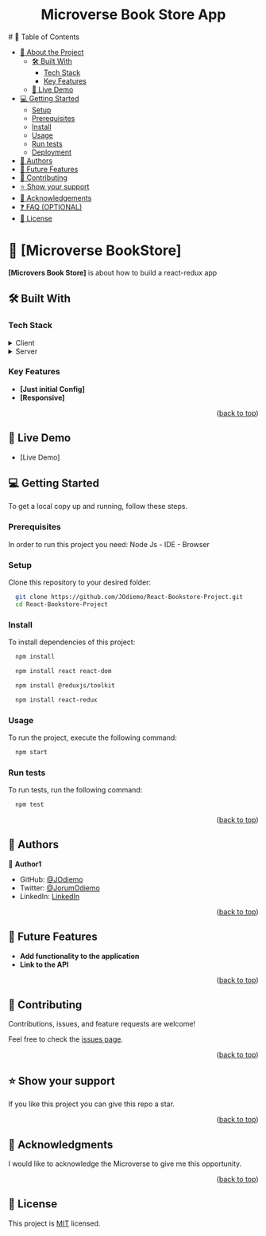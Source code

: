 <div align="center">
 <h1><b>Microverse Book Store App</b></h1>
</div>
# 📗 Table of Contents

- [📖 About the Project](#about-project)
  - [🛠 Built With](#built-with)
    - [Tech Stack](#tech-stack)
    - [Key Features](#key-features)
  - [🚀 Live Demo](#live-demo)
- [💻 Getting Started](#getting-started)
  - [Setup](#setup)
  - [Prerequisites](#prerequisites)
  - [Install](#install)
  - [Usage](#usage)
  - [Run tests](#run-tests)
  - [Deployment](#deployment)
- [👥 Authors](#authors)
- [🔭 Future Features](#future-features)
- [🤝 Contributing](#contributing)
- [⭐️ Show your support](#support)
- [🙏 Acknowledgements](#acknowledgements)
- [❓ FAQ (OPTIONAL)](#faq)
- [📝 License](#license)

<!-- PROJECT DESCRIPTION -->

# 📖 [Microverse BookStore] <a name="about-project"></a>

**[Microvers Book Store]** is about how to build a
react-redux app

## 🛠 Built With <a name="built-with"></a>

### Tech Stack <a name="tech-stack"></a>

<details>
  <summary>Client</summary>
  <ul>
    <li><a href=""></a>React Jsx</li>
     <li><a href=""></a>Redux Toolkit</li>
    <li><a href=""></a>JavaScript</li>
    <li><a href=""></a>CSS</li>
  </ul>
</details>

<details>
  <summary>Server</summary>
  <ul>
    <li>API</li>
  </ul>
</details>

<!-- Features -->

### Key Features <a name="key-features"></a>

- **[Just initial Config]**
- **[Responsive]**

<p align="right">(<a href="#readme-top">back to top</a>)</p>

<!-- LIVE DEMO -->

## 🚀 Live Demo <a name="live-demo"></a>

- [Live Demo]
<!-- - [Video](#)

<p align="right">(<a href="#readme-top">back to top</a>)</p>

<!-- GETTING STARTED -->

## 💻 Getting Started <a name="getting-started"></a>

To get a local copy up and running, follow these steps.

### Prerequisites

In order to run this project you need:
Node Js -
IDE -
Browser

### Setup

Clone this repository to your desired folder:

```sh
  git clone https://github.com/JOdiemo/React-Bookstore-Project.git
  cd React-Bookstore-Project
```

### Install

To install dependencies of this project:

```sh
  npm install
```
```sh
  npm install react react-dom
```
```sh
  npm install @reduxjs/toolkit
```
```sh
  npm install react-redux
```

### Usage

To run the project, execute the following command:

```sh
  npm start
```

### Run tests

To run tests, run the following command:

```sh
  npm test
```

<p align="right">(<a href="#readme-top">back to top</a>)</p>

<!-- AUTHORS -->

## 👥 Authors <a name="authors"></a>
👤 **Author1**

- GitHub: [@JOdiemo](https://github.com/JOdiemo/)
- Twitter: [@JorumOdiemo](https://twitter.com/twitterhandle)
- LinkedIn: [LinkedIn](https://www.linkedin.com/in/jorumodiemo/)

<p align="right">(<a href="#readme-top">back to top</a>)</p>

<!-- FUTURE FEATURES -->

## 🔭 Future Features <a name="future-features"></a>

- **Add functionality to the application**
- **Link to the API**

<!-- - [ ] **[Customize like button to red color when user hit it]** -->

<p align="right">(<a href="#readme-top">back to top</a>)</p>

<!-- CONTRIBUTING -->

## 🤝 Contributing <a name="contributing"></a>

Contributions, issues, and feature requests are welcome!

Feel free to check the [issues page](https://github.com/JOdiemo/React-Bookstore-Project/issues).

<p align="right">(<a href="#readme-top">back to top</a>)</p>

<!-- SUPPORT -->

## ⭐️ Show your support <a name="support"></a>

If you like this project you can give this repo a star.

<p align="right">(<a href="#readme-top">back to top</a>)</p>

<!-- ACKNOWLEDGEMENTS -->

## 🙏 Acknowledgments <a name="acknowledgements"></a>

I would like to acknowledge the Microverse to give me this opportunity.

<p align="right">(<a href="#readme-top">back to top</a>)</p>

<!-- LICENSE -->

## 📝 License <a name="license"></a>

This project is [MIT](./LICENSE) licensed.
